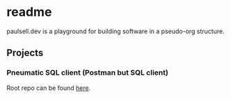 # readme

paulsell.dev is a playground for building software in a pseudo-org structure.

## Projects

### Pneumatic SQL client (Postman but SQL client)

Root repo can be found [here](https://github.com/paulsell-dev/pneumatic).